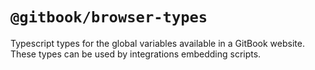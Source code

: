 # `@gitbook/browser-types`

Typescript types for the global variables available in a GitBook website. These types can be used by integrations embedding scripts.
